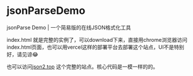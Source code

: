 # jsonParseDemo
jsonParse Demo | 一个简易版的在线JSON格式化工具

index.html 就是完整的实例了，可以download下来，直接用chrome浏览器访问index.html页面，也可以用vercel这样的部署平台去部署这个站点，UI不是特别好，请见谅😂

也可以访问[json2.top](https://www.json2.top) 这个完整的站点。核心代码是一模一样的的。
